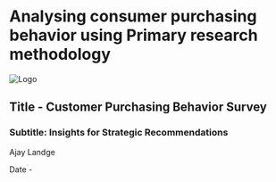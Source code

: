 # Analysing consumer purchasing behavior using Primary research methodology

![Logo]()

## Title - Customer Purchasing Behavior Survey

### Subtitle: Insights for Strategic Recommendations

Ajay Landge

Date - 

